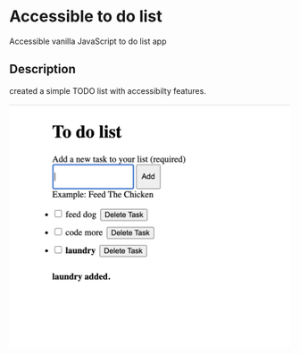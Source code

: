 # Accessible to do list

Accessible vanilla JavaScript to do list app

## Description

created a simple TODO list with accessibilty features.

![My Image](/chatbot101/images/3.png)
